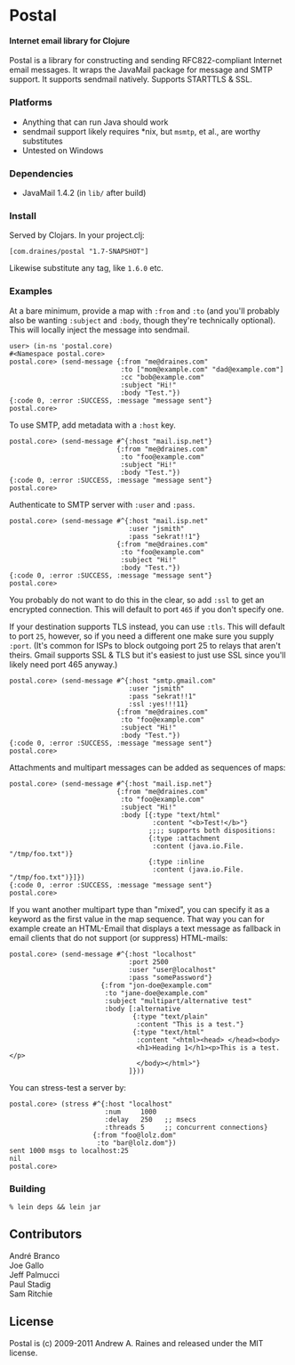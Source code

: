 Postal
=======

#### Internet email library for Clojure

Postal is a library for constructing and sending RFC822-compliant
Internet email messages.  It wraps the JavaMail package for message
and SMTP support.  It supports sendmail natively.  Supports STARTTLS &
SSL.

### Platforms

* Anything that can run Java should work
* sendmail support likely requires *nix, but `msmtp`, et al., are worthy substitutes
* Untested on Windows

### Dependencies

* JavaMail 1.4.2 (in `lib/` after build)

### Install

Served by Clojars.  In your project.clj:

    [com.draines/postal "1.7-SNAPSHOT"]

Likewise substitute any tag, like `1.6.0` etc.

### Examples

At a bare minimum, provide a map with `:from` and `:to` (and you'll
probably also be wanting `:subject` and `:body`, though they're
technically optional).  This will locally inject the message into
sendmail.

    user> (in-ns 'postal.core)
    #<Namespace postal.core>
    postal.core> (send-message {:from "me@draines.com"
                                :to ["mom@example.com" "dad@example.com"]
                                :cc "bob@example.com"
                                :subject "Hi!"
                                :body "Test."})
    {:code 0, :error :SUCCESS, :message "message sent"}
    postal.core> 

To use SMTP, add metadata with a `:host` key.

    postal.core> (send-message #^{:host "mail.isp.net"}
                               {:from "me@draines.com"
                                :to "foo@example.com"
                                :subject "Hi!"
                                :body "Test."})
    {:code 0, :error :SUCCESS, :message "message sent"}
    postal.core> 

Authenticate to SMTP server with `:user` and `:pass`.

    postal.core> (send-message #^{:host "mail.isp.net"
                                  :user "jsmith"
                                  :pass "sekrat!!1"}
                               {:from "me@draines.com"
                                :to "foo@example.com"
                                :subject "Hi!"
                                :body "Test."})
    {:code 0, :error :SUCCESS, :message "message sent"}
    postal.core> 

You probably do not want to do this in the clear, so add `:ssl` to get
an encrypted connection.  This will default to port `465` if you don't
specify one.

If your destination supports TLS instead, you can use `:tls`.  This
will default to port `25`, however, so if you need a different one
make sure you supply `:port`.  (It's common for ISPs to block outgoing
port 25 to relays that aren't theirs.  Gmail supports SSL & TLS but
it's easiest to just use SSL since you'll likely need port 465
anyway.)

    postal.core> (send-message #^{:host "smtp.gmail.com"
                                  :user "jsmith"
                                  :pass "sekrat!!1"
                                  :ssl :yes!!!11}
                               {:from "me@draines.com"
                                :to "foo@example.com"
                                :subject "Hi!"
                                :body "Test."})
    {:code 0, :error :SUCCESS, :message "message sent"}
    postal.core> 

Attachments and multipart messages can be added as sequences of maps:

    postal.core> (send-message #^{:host "mail.isp.net"}
                               {:from "me@draines.com"
                                :to "foo@example.com"
                                :subject "Hi!"
                                :body [{:type "text/html"
                                        :content "<b>Test!</b>"}
                                       ;;;; supports both dispositions:
                                       {:type :attachment
                                        :content (java.io.File. "/tmp/foo.txt")}
                                       {:type :inline
                                        :content (java.io.File. "/tmp/foo.txt")}]})
    {:code 0, :error :SUCCESS, :message "message sent"}
    postal.core>
    
If you want another multipart type than "mixed", you can specify it as a keyword
as the first value in the map sequence. That way you can for example create an 
HTML-Email that displays a text message as fallback in email clients that do not
support (or suppress) HTML-mails:
    
    postal.core> (send-message #^{:host "localhost"
                                  :port 2500
                                  :user "user@localhost"
                                  :pass "somePassword"}
                           {:from "jon-doe@example.com"
                            :to "jane-doe@example.com"
                            :subject "multipart/alternative test"
                            :body [:alternative
                                   {:type "text/plain"
                                    :content "This is a test."}
                                   {:type "text/html"
                                    :content "<html><head> </head><body>
                                    <h1>Heading 1</h1><p>This is a test.</p>
                                    </body></html>"}
                                  ]}))

You can stress-test a server by:

    postal.core> (stress #^{:host "localhost"
                            :num     1000
                            :delay   250   ;; msecs
                            :threads 5     ;; concurrent connections}
                         {:from "foo@lolz.dom"
                          :to "bar@lolz.dom"})
    sent 1000 msgs to localhost:25
    nil
    postal.core>

### Building

    % lein deps && lein jar

## Contributors

André Branco    
Joe Gallo    
Jeff Palmucci    
Paul Stadig    
Sam Ritchie

## License

Postal is (c) 2009-2011 Andrew A. Raines and released under the MIT license.
